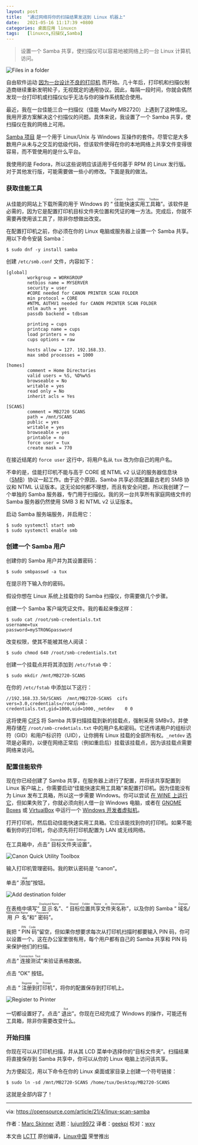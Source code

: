 ```yaml
---
layout: post
title:	"通过网络将你的扫描结果发送到 Linux 机器上"
date:	2021-05-16 11:17:39 +0800 
categories:	桌面应用 linuxcn 
tags:	[linuxcn,扫描仪,Samba]
---
```




> 
> 设置一个 Samba 共享，使扫描仪可以容易地被网络上的一台 Linux 计算机访问。
> 
> 
> 


![](/Asserts/Images/album/202105/16/111724ft11r181pc1bu21p.jpg "Files in a folder")


自由软件运动 [因为一台设计不良的打印机](https://opensource.com/article/18/2/pivotal-moments-history-open-source) 而开始。几十年后，打印机和扫描仪制造商继续重新发明轮子，无视既定的通用协议。因此，每隔一段时间，你就会偶然发现一台打印机或扫描仪似乎无法与你的操作系统配合使用。


最近，我在一台佳能三合一扫描仪（佳能 Maxify MB2720）上遇到了这种情况。我用开源方案解决这个扫描仪的问题。具体来说，我设置了一个 Samba 共享，使扫描仪在我的网络上可用。


[Samba 项目](http://samba.org/) 是一个用于 Linux/Unix 与 Windows 互操作的套件。尽管它是大多数用户从未与之交互的低级代码，但该软件使得在你的本地网络上共享文件变得很容易，而不管使用的是什么平台。


我使用的是 Fedora，所以这些说明应该适用于任何基于 RPM 的 Linux 发行版。对于其他发行版，可能需要做一些小的修改。下面是我的做法。


### 获取佳能工具


从佳能的网站上下载所需的用于 Windows 的 “<ruby> 佳能快速实用工具箱 <rt>  Canon Quick Utility Toolbox </rt></ruby>”。该软件是必需的，因为它是配置打印机目标文件夹位置和凭证的唯一方法。完成后，你就不需要再使用该工具了，除非你想做出改变。


在配置打印机之前，你必须在你的 Linux 电脑或服务器上设置一个 Samba 共享。用以下命令安装 Samba：



```
$ sudo dnf -y install samba

```

创建 `/etc/smb.conf` 文件，内容如下：



```
[global]
        workgroup = WORKGROUP
        netbios name = MYSERVER
        security = user
        #CORE needed for CANON PRINTER SCAN FOLDER
        min protocol = CORE
        #NTML AUTHV1 needed for CANON PRINTER SCAN FOLDER
        ntlm auth = yes
        passdb backend = tdbsam

        printing = cups
        printcap name = cups
        load printers = no
        cups options = raw

        hosts allow = 127. 192.168.33.
        max smbd processes = 1000

[homes]
        comment = Home Directories
        valid users = %S, %D%w%S
        browseable = No
        writable = yes
        read only = No
        inherit acls = Yes

[SCANS]
        comment = MB2720 SCANS
        path = /mnt/SCANS
        public = yes
        writable = yes
        browseable = yes
        printable = no
        force user = tux
        create mask = 770

```

在接近结尾的 `force user` 这行中，将用户名从 `tux` 改为你自己的用户名。


不幸的是，佳能打印机不能与高于 CORE 或 NTML v2 认证的服务器信息块（[SMB](https://en.wikipedia.org/wiki/Server_Message_Block)）协议一起工作。由于这个原因，Samba 共享必须配置最古老的 SMB 协议和 NTML 认证版本。这无论如何都不理想，而且有安全问题，所以我创建了一个单独的 Samba 服务器，专门用于扫描仪。我的另一台共享所有家庭网络文件的 Samba 服务器仍然使用 SMB 3 和 NTML v2 认证版本。


启动 Samba 服务端服务，并启用它：



```
$ sudo systemctl start smb
$ sudo systemctl enable smb

```

### 创建一个 Samba 用户


创建你的 Samba 用户并为其设置密码：



```
$ sudo smbpasswd -a tux

```

在提示符下输入你的密码。


假设你想在 Linux 系统上挂载你的 Samba 扫描仪，你需要做几个步骤。


创建一个 Samba 客户端凭证文件。我的看起来像这样：



```
$ sudo cat /root/smb-credentials.txt
username=tux
password=mySTRONGpassword

```

改变权限，使其不能被其他人阅读：



```
$ sudo chmod 640 /root/smb-credentials.txt

```

创建一个挂载点并将其添加到 `/etc/fstab` 中：



```
$ sudo mkdir /mnt/MB2720-SCANS

```

在你的 `/etc/fstab` 中添加以下这行：



```
//192.168.33.50/SCANS  /mnt/MB2720-SCANS  cifs vers=3.0,credentials=/root/smb-credentials.txt,gid=1000,uid=1000,_netdev    0 0

```

这将使用 [CIFS](https://searchstorage.techtarget.com/definition/Common-Internet-File-System-CIFS) 将 Samba 共享扫描挂载到新的挂载点，强制采用 SMBv3，并使用存储在 `/root/smb-credetials.txt` 中的用户名和密码。它还传递用户的组标识符（GID）和用户标识符（UID），让你拥有 Linux 挂载的全部所有权。`_netdev` 选项是必需的，以便在网络正常后（例如重启后）挂载该挂载点，因为该挂载点需要网络来访问。


### 配置佳能软件


现在你已经创建了 Samba 共享，在服务器上进行了配置，并将该共享配置到 Linux 客户端上，你需要启动“佳能快速实用工具箱”来配置打印机。因为佳能没有为 Linux 发布工具箱，所以这一步需要 Windows。你可以尝试 [在 WINE 上运行它](https://opensource.com/article/21/2/linux-wine)，但如果失败了，你就必须向别人借一台 Windows 电脑，或者在 [GNOME Boxes](https://opensource.com/article/19/5/getting-started-gnome-boxes-virtualization) 或 [VirtualBox](https://www.virtualbox.org/) 中运行一个 [Windows 开发者虚拟机](https://developer.microsoft.com/en-us/windows/downloads/virtual-machines/)。


打开打印机，然后启动佳能快速实用工具箱。它应该能找到你的打印机。如果不能看到你的打印机，你必须先将打印机配置为 LAN 或无线网络。


在工具箱中，点击“<ruby> 目标文件夹设置 <rt>  Destination Folder Settings </rt></ruby>”。


![Canon Quick Utility Toolbox](/Asserts/Images/album/202105/16/111740lsswbmszck9wl4zm.png "Canon Quick Utility Toolbox")


输入打印机管理密码。我的默认密码是 “canon”。


单击“<ruby> 添加 <rt>  Add </rt></ruby>”按钮。


![Add destination folder](/Asserts/Images/album/202105/16/111740tvurvwvsu5mgyr38.png "Add destination folder")


在表格中填写“<ruby> 显示名 <rt>  Displayed Name </rt></ruby>”、“<ruby> 目标位置共享文件夹名称 <rt>  Shared Folder Name in Destination </rt></ruby>”，以及你的 Samba “<ruby> 域名/用户名 <rt>  Domain Name/User Name </rt></ruby>”和“<ruby> 密码 <rt>  Password </rt></ruby>”。


我把 “<ruby> PIN 码 <rt>  PIN Code </rt></ruby>”留空，但如果你想要求每次从打印机扫描时都要输入 PIN 码，你可以设置一个。这在办公室里很有用，每个用户都有自己的 Samba 共享和 PIN 码来保护他们的扫描。


点击“<ruby> 连接测试 <rt>  Connection Test </rt></ruby>”来验证表格数据。


点击 “OK” 按钮。


点击 “<ruby> 注册到打印机 <rt>  Register to Printer </rt></ruby>”，将你的配置保存到打印机上。


![Register to Printer ](/Asserts/Images/album/202105/16/111741mvbz35tk62lj2362.png "Register to Printer ")


一切都设置好了。点击“<ruby> 退出 <rt>  Exit </rt></ruby>”。你现在已经完成了 Windows 的操作，可能还有工具箱，除非你需要改变什么。


### 开始扫描


你现在可以从打印机扫描，并从其 LCD 菜单中选择你的“目标文件夹”。扫描结果将直接保存到 Samba 共享中，你可以从你的 Linux 电脑上访问该共享。


为方便起见，用以下命令在你的 Linux 桌面或家目录上创建一个符号链接：



```
$ sudo ln -sd /mnt/MB2720-SCANS /home/tux/Desktop/MB2720-SCANS

```

这就是全部内容了！




---


via: <https://opensource.com/article/21/4/linux-scan-samba>


作者：[Marc Skinner](https://opensource.com/users/marc-skinner) 选题：[lujun9972](https://github.com/lujun9972) 译者：[geekpi](https://github.com/geekpi) 校对：[wxy](https://github.com/wxy)


本文由 [LCTT](https://github.com/LCTT/TranslateProject) 原创编译，[Linux中国](https://linux.cn/) 荣誉推出
